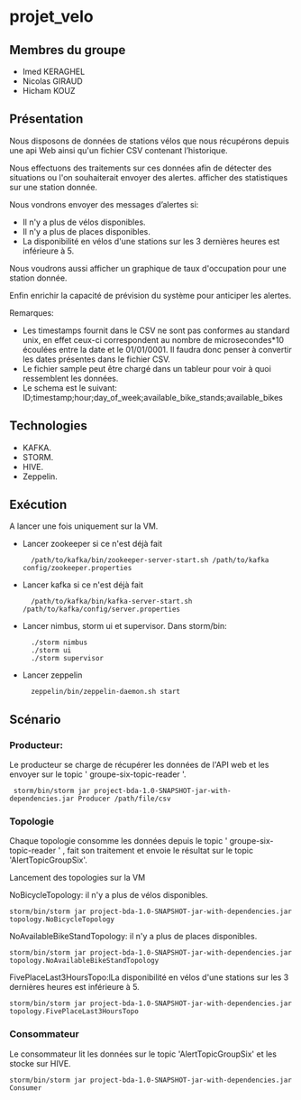 # projet_velo
## Membres du groupe
* Imed KERAGHEL    
* Nicolas GIRAUD    
* Hicham KOUZ         


## Présentation
Nous disposons de données de stations vélos que nous récupérons depuis une api Web ainsi qu'un fichier CSV contenant l’historique.

Nous effectuons des traitements sur ces données afin de détecter des situations ou l'on souhaiterait envoyer des alertes. afficher des statistiques sur une station donnée.

Nous vondrons envoyer des messages d’alertes si:
- Il n'y a plus de vélos disponibles.
- Il n'y a plus de places disponibles.
- La disponibilité en vélos d'une stations sur les 3 dernières heures est inférieure à 5.

Nous voudrons aussi afficher un graphique de taux d'occupation pour une station donnée.

Enfin enrichir la capacité de prévision du système pour anticiper les alertes.



Remarques:
- Les timestamps fournit dans le CSV ne sont pas conformes au standard unix,
en effet ceux-ci correspondent au nombre de microsecondes*10 écoulées entre la date et le 01/01/0001.
Il faudra donc penser à convertir les dates présentes dans le fichier CSV.
- Le fichier sample peut être chargé dans un tableur pour voir à quoi ressemblent les données.
- Le schema est le suivant: ID;timestamp;hour;day_of_week;available_bike_stands;available_bikes

## Technologies
* KAFKA.
* STORM.
* HIVE.
* Zeppelin.


## Exécution
A lancer une fois uniquement sur la VM.
- Lancer zookeeper si ce n'est déjà fait

        /path/to/kafka/bin/zookeeper-server-start.sh /path/to/kafka config/zookeeper.properties    

- Lancer kafka si ce n'est déjà fait

        /path/to/kafka/bin/kafka-server-start.sh /path/to/kafka/config/server.properties


- Lancer nimbus, storm ui et supervisor. Dans storm/bin:
    
        ./storm nimbus
        ./storm ui
        ./storm supervisor

- Lancer zeppelin
        
        zeppelin/bin/zeppelin-daemon.sh start

## Scénario
### Producteur:

Le producteur se charge de récupérer les données de l'API web et les envoyer sur le topic ' groupe-six-topic-reader '.

     storm/bin/storm jar project-bda-1.0-SNAPSHOT-jar-with-dependencies.jar Producer /path/file/csv


### Topologie
Chaque topologie consomme les données depuis le topic ' groupe-six-topic-reader ' , fait son traitement et envoie le résultat
sur le topic 'AlertTopicGroupSix'.

Lancement des topologies sur la VM

NoBicycleTopology: il n'y a plus de vélos disponibles.

    storm/bin/storm jar project-bda-1.0-SNAPSHOT-jar-with-dependencies.jar topology.NoBicycleTopology 

NoAvailableBikeStandTopology: il n'y a plus de places disponibles.

    storm/bin/storm jar project-bda-1.0-SNAPSHOT-jar-with-dependencies.jar topology.NoAvailableBikeStandTopology

FivePlaceLast3HoursTopo:lLa disponibilité en vélos d'une stations sur les 3 dernières heures est inférieure à 5.

    storm/bin/storm jar project-bda-1.0-SNAPSHOT-jar-with-dependencies.jar topology.FivePlaceLast3HoursTopo
    
### Consommateur
Le consommateur lit les données sur le topic 'AlertTopicGroupSix' et les stocke sur HIVE.

    storm/bin/storm jar project-bda-1.0-SNAPSHOT-jar-with-dependencies.jar Consumer
